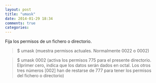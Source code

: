 ```yaml
---
layout: post
title: "umask"
date: 2014-01-29 18:34
comments: true
categories: 
---
```

Fija los permisos de un fichero o directorio.

>$ umask (muestra permisos actuales. Normalmente 0022 o 0002)

>$ umask 0002 (activa los permisos 775 para el presente directorio. Elprimer cero, indica que los datos serán dados en octal. Los otros tres números [002] han de restarse de 777 para tener los permisos del fichero o directorio)

